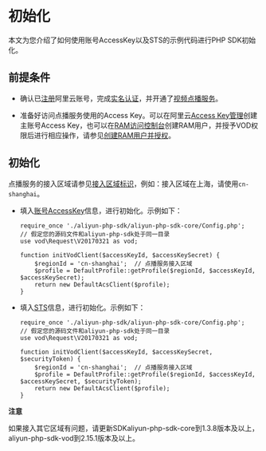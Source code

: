 初始化 
========================

本文为您介绍了如何使用账号AccessKey以及STS的示例代码进行PHP SDK初始化。

前提条件 
-------------------------

* 确认已[注册](https://account.aliyun.com/register/register.htm?spm=a2c4g.11186623.2.13.6f2f12574nF4oY&oauth_callback=https%3A%2F%2Fvod.console.aliyun.com%2F&lang=zh)阿里云账号，完成[实名认证](https://help.aliyun.com/knowledge_list/37170.html?spm=a2c4g.11186623.2.14.6f2f12574nF4oY)，并开通了[视频点播服务](https://www.aliyun.com/product/vod?spm=a2c4g.11186623.2.15.6f2f12574nF4oY)。

  

* 准备好访问点播服务使用的Access Key。可以在阿里云[Access Key管理](https://account.aliyun.com/login/login.htm?oauth_callback=https%3A%2F%2Fak-console.aliyun.com%2F%3Fspm%3Da2c4g.11186623.2.16.6f2f12574nF4oY#/accesskey)创建主账号Access Key，也可以在[RAM访问控制台](https://account.aliyun.com/login/login.htm?oauth_callback=https%3A%2F%2Fram.console.aliyun.com%2F%3Fspm%3Da2c4g.11186623.2.17.6f2f12574nF4oY#/user/list)创建RAM用户，并授予VOD权限后进行相应操作，请参见[创建RAM用户并授权](/cn.zh-CN/开发指南/账号和授权/创建RAM用户并授权.md)。

  




初始化 
------------------------

点播服务的接入区域请参见[接入区域标识](/cn.zh-CN/开发指南/点播中心和访问域名.md)，例如：接入区域在上海，请使用`cn-shanghai`。 

* 填入[账号AccessKey](/cn.zh-CN/开发指南/账号和授权/创建RAM用户并授权.md)信息，进行初始化。示例如下： 

      require_once './aliyun-php-sdk/aliyun-php-sdk-core/Config.php';   // 假定您的源码文件和aliyun-php-sdk处于同一目录
      use vod\Request\V20170321 as vod;
      
      function initVodClient($accessKeyId, $accessKeySecret) {
          $regionId = 'cn-shanghai';  // 点播服务接入区域
          $profile = DefaultProfile::getProfile($regionId, $accessKeyId, $accessKeySecret);
          return new DefaultAcsClient($profile);
      }
                              

  

* 填入[STS](/cn.zh-CN/开发指南/账号和授权/创建角色并进行STS临时授权.md)信息，进行初始化。示例如下：

      require_once './aliyun-php-sdk/aliyun-php-sdk-core/Config.php';   // 假定您的源码文件和aliyun-php-sdk处于同一目录
      use vod\Request\V20170321 as vod;
      
      function initVodClient($accessKeyId, $accessKeySecret, $securityToken) {
          $regionId = 'cn-shanghai';  // 点播服务接入区域
          $profile = DefaultProfile::getProfile($regionId, $accessKeyId, $accessKeySecret, $securityToken);
          return new DefaultAcsClient($profile);
      }
                              

  



**注意**

如果接入其它区域有问题，请更新SDKaliyun-php-sdk-core到1.3.8版本及以上，aliyun-php-sdk-vod到2.15.1版本及以上。
